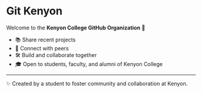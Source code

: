 # Git Kenyon

Welcome to the **Kenyon College GitHub Organization** 👋

- 📚 Share recent projects  
- 🤝 Connect with peers  
- 🛠 Build and collaborate together  
- 🎓 Open to students, faculty, and alumni of Kenyon College  

---

✨ Created by a student to foster community and collaboration at Kenyon.
